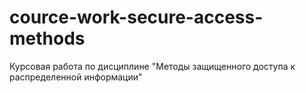 # cource-work-secure-access-methods
Курсовая работа по дисциплине "Методы защищенного доступа к распределенной информации"
